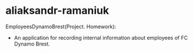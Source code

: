 
# aliaksandr-ramaniuk

EmployeesDynamoBrest(Project. Homework):
- An application for recording internal information about employees of FC Dynamo Brest.






